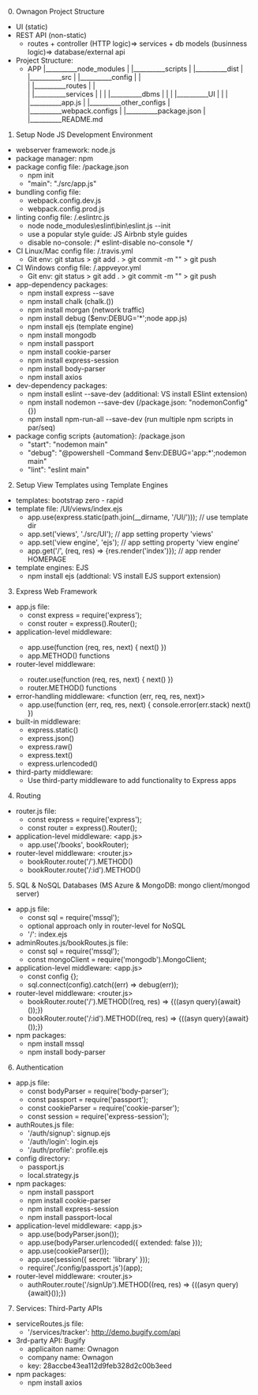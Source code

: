 0. Ownagon Project Structure
- UI (static)
- REST API (non-static)
    + routes + controller (HTTP logic)=> services + db models (businness logic)=> database/external api
- Project Structure: 
    + APP
      |__________node_modules
      |
      |__________scripts
      |
      |__________dist
      |
      |__________src
      |           |__________config
      |           |           
      |           |__________routes
      |           |           
      |           |__________services
      |           |
      |           |__________dbms
      |           |
      |           |__________UI
      |           |
      |           |__________app.js
      |
      |__________other_configs
      |
      |__________webpack.configs
      |
      |__________package.json
      |
      |__________README.md


1. Setup Node JS Development Environment
- webserver framework: node.js
- package manager: npm 
- package config file: /package.json 
    + npm init
    + "main": "./src/app.js" 
- bundling config file: 
    + webpack.config.dev.js
    + webpack.config.prod.js
- linting config file: /.eslintrc.js
    + node node_modules\eslint\bin\eslint.js --init
    + use a popular style guide: JS Airbnb style guides
    + disable no-console: /* eslint-disable no-console */
- CI Linux/Mac config file: /.travis.yml
    + Git env: git status > git add . > git commit -m "<msg>" > git push 
- CI Windows config file: /.appveyor.yml
    + Git env: git status > git add . > git commit -m "<msg>" > git push 
- app-dependency packages: 
    + npm install express --save
    + npm install chalk (chalk.<color>())
    + npm install morgan (network traffic)
    + npm install debug ($env:DEBUG='*';node app.js) 
    + npm install ejs (template engine)
    + npm install mongodb 
    + npm install passport
    + npm install cookie-parser
    + npm install express-session
    + npm install body-parser
    + npm install axios
- dev-dependency packages: 
    + npm install eslint --save-dev (additional: VS install ESlint extension)
    + npm install nodemon --save-dev (/package.json: "nodemonConfig"{})
    + npm install npm-run-all --save-dev (run multiple npm scripts in par/seq)
- package config scripts {automation}: /package.json 
    + "start": "nodemon main"
    + "debug": "@powershell -Command $env:DEBUG='app:*';nodemon main"
    + "lint": "eslint main"


2. Setup View Templates using Template Engines
- templates: bootstrap zero - rapid 
- template file: /UI/views/index.ejs 
    + app.use(express.static(path.join(__dirname, '/UI/'))); // use template dir
    + app.set('views', './src/UI'); // app setting property 'views'
    + app.set('view engine', 'ejs'); // app setting property 'view engine'
    + app.get('/', (req, res) => {res.render('index')}); // app render HOMEPAGE
- template engines: EJS 
    + npm install ejs (addtional: VS install EJS support extension)


3. Express Web Framework 
- app.js file: 
    + const express = require('express');
    + const router = express().Router();
- application-level middleware: <obj app = express()>
    + app.use(function (req, res, next) {
        next()
    })
    + app.METHOD() functions
- router-level middleware: <obj router = express().Router()>
    + router.use(function (req, res, next) {
        next()
    })
    + router.METHOD() functions
- error-handling middleware: <function (err, req, res, next)>
    + app.use(function (err, req, res, next) {
        console.error(err.stack)
        next()
    })
- built-in middleware: 
    + express.static()
    + express.json()
    + express.raw()
    + express.text()
    + express.urlencoded()
- third-party middleware: 
    + Use third-party middleware to add functionality to Express apps

4. Routing 
- router.js file: 
    + const express = require('express');
    + const router = express().Router();
- application-level middleware: <app.js>
    + app.use('/books', bookRouter);
- router-level middleware: <router.js>
    + bookRouter.route('/').METHOD()
    + bookRouter.route('/:id').METHOD()

5. SQL & NoSQL Databases (MS Azure & MongoDB: mongo client/mongod server)
- app.js file: 
    + const sql = require('mssql');
    + optional approach only in router-level for NoSQL
    + '/': index.ejs 
- adminRoutes.js/bookRoutes.js file: 
    + const sql = require('mssql');
    + const mongoClient = require('mongodb').MongoClient;
- application-level middleware: <app.js>
    + const config {}; 
    + sql.connect(config).catch((err) => debug(err));
- router-level middleware: <router.js>
    + bookRouter.route('/').METHOD((req, res) => {((asyn query){await}());})
    + bookRouter.route('/:id').METHOD((req, res) => {((asyn query){await}());})
- npm packages: 
    + npm install mssql
    + npm install body-parser

6. Authentication 
- app.js file: 
    + const bodyParser = require('body-parser');
    + const passport = require('passport');
    + const cookieParser = require('cookie-parser');
    + const session = require('express-session');
- authRoutes.js file:
    + '/auth/signup': signup.ejs
    + '/auth/login': login.ejs
    + '/auth/profile': profile.ejs
- config directory: 
    + passport.js
    + local.strategy.js
- npm packages: 
    + npm install passport
    + npm install cookie-parser
    + npm install express-session
    + npm install passport-local <strategy>
- application-level middleware: <app.js>
    + app.use(bodyParser.json()); 
    + app.use(bodyParser.urlencoded({ extended: false })); 
    + app.use(cookieParser());
    + app.use(session({ secret: 'library' }));
    + require('./config/passport.js')(app); <separating file>
- router-level middleware: <router.js>
    + authRouter.route('/signUp').METHOD((req, res) => {((asyn query){await}());})

7. Services: Third-Party APIs 
- serviceRoutes.js file: 
    + '/services/tracker': http://demo.bugify.com/api
- 3rd-party API: Bugify
    + applicaiton name: Ownagon
    + company name: Ownagon
    + key: 28accbe43ea112d9feb328d2c00b3eed
- npm packages: 
    +   npm install axios
